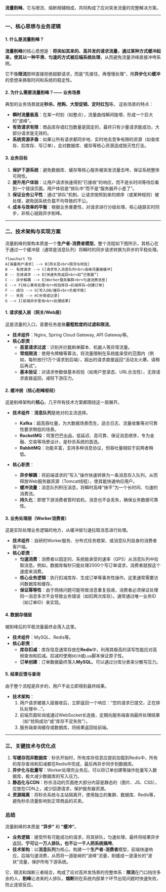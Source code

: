 **流量削峰**。它与限流、熔断相辅相成，共同构成了应对突发流量的完整解决方案。

---

### 一、核心思想与业务逻辑

#### 1. 什么是流量削峰？

**流量削峰**的核心思想是：**将突如其来的、高并发的请求流量，通过某种方式缓冲起来，使其以一种平滑、匀速的方式被后端系统处理**，从而避免流量洪峰直接冲垮系统。

它不像**限流**那样直接拒绝超额请求，而是“先接住，再慢慢处理”，用**异步化**和**缓冲**的思想来换取时间和系统的稳定性。

#### 2. 为什么需要流量削峰？—— 业务场景

典型的业务场景就是**秒杀、抢购、大型促销、定时红包**等。
这些场景的特点：
*   **瞬时流量极高**：在某一时刻（如整点），流量曲线瞬间陡增，形成一个巨大的“波峰”。
*   **有效请求有限**：商品库存或红包数量是固定的，最终只有少量请求能成功，大部分请求是无效的。
*   **系统资源矛盾**：如果让所有请求都同步地、实时地去竞争有限的资源（如查库存、扣库存、写订单），会对数据库、缓存等核心资源造成毁灭性打击。

#### 3. 业务目标

1.  **保护下游系统**：避免数据库、缓存等核心服务被突发流量击垮，保证系统整体可用性。
2.  **提升用户体验**：让用户请求快速得到“已接收”的响应，而不是长时间等待后看到一个错误页面。用户体验是“排队中”而不是“服务器开小差了”。
3.  **保证业务公平性**：通过“排队”机制，让请求按照到来的顺序（或某种规则）被处理，避免因系统负载不均导致的不公。
4.  **成本与效率的平衡**：根据业务重要性，对请求进行分级处理，核心链路实时同步，非核心链路异步削峰。

---

### 二、技术架构与实现方案

流量削峰的架构本质是一个**生产者-消费者模型**。整个流程如下图所示，其核心在于通过一个缓冲层（通常是消息队列）将瞬时的同步请求转换为异步的平稳处理。

```mermaid
flowchart TD
A[海量用户请求] --> B[网关层<br>限流与校验]
B -- 有效请求 --> C[请求写入消息队列<br>高峰流量被缓冲]
B -- 无效请求 --> D[快速失败返回<br>如“已售罄”]
C -- 异步解耦 --> E[Worker服务集群<br>匀速消费消息]
E --> F{核心事务处理<br>校验库存→扣减库存→创建订单}
F -- 成功 --> G[写入DB/缓存<br>负载平稳]
F -- 失败 --> H[补偿或记录]
G --> I[前端异步查询<br>处理结果]
```

#### 1. 请求接入层（网关/Web层）

这是流量的入口，首要任务是做**最粗粒度的过滤和限流**。

*   **技术组件**：Nginx, Spring Cloud Gateway, API Gateway等。
*   **核心职责**：
    *   **恶意请求过滤**：识别并拦截刷单脚本、机器人等异常流量。
    *   **常规限流**：使用令牌桶等算法，将流量限制在系统能承受的范围内（例如，每秒放行1万个请求到后端），超出的请求直接返回“活动太火爆，请稍后再试”。
    *   **基本验证**：对请求参数做基本校验（如用户登录态、URL合法性），无效请求直接返回，减轻下游压力。

#### 2. 缓冲层（核心削峰枢纽）

这是削峰架构的**核心**，几乎所有技术方案都围绕这一层展开。

*   **技术组件**：**消息队列**是绝对的主流选择。
    *   **Kafka**：超高吞吐量，为大数据场景而生，适合日志、流量收集等对可靠性要求稍低的场景。
    *   **RocketMQ**：阿里巴巴出品，低延迟、高可靠、保证消息顺序，专为金融、交易等场景设计，是秒杀系统的首选。
    *   **RabbitMQ**：功能丰富，支持多种消息协议，但吞吐量相较于前两者稍低。

*   **核心职责**：
    *   **异步解耦**：将前端请求的“写入”操作快速转换为一条消息存入队列，从而释放Web服务器资源（Tomcat线程），使其能快速响应用户。
    *   **缓冲流量**：消息队列积压消息，将瞬时高峰“抹平”为一个长时间、匀速的消费流。
    *   **持久化**：即使下游消费者暂时宕机，消息也不会丢失，确保业务数据可靠性。

#### 3. 业务处理层（Worker消费者）

这是实际处理业务逻辑的地方，从缓冲层匀速拉取消息进行处理。

*   **技术组件**：自研的Worker服务、分布式任务框架、或消息队列自身的消费者客户端。
*   **核心职责**：
    *   **匀速消费**：消费者以固定的、系统能承受的速率（QPS）从消息队列中拉取消息。例如，数据库每秒只能处理2000个写订单请求，消费者就按这个速度来消费。
    *   **核心业务逻辑**：执行扣减库存、生成订单等事务性操作。这里通常需要访问数据库和缓存。
    *   **保证幂等性**：由于网络问题可能导致消息重复投递，消费者必须保证处理同一消息多次不会导致业务错误（如扣两次库存）。通常通过唯一业务ID（如订单ID）来实现。

#### 4. 数据存储层

被削峰后的平稳流量最终会落入这里。

*   **技术组件**：MySQL、Redis等。
*   **核心职责**：
    *   **库存扣减**：库存信息通常存放在**Redis**中，利用其极高的读写性能应对高频查询和扣减。扣减时使用`DECR`或`Lua`脚本保证原子性。
    *   **订单创建**：订单数据最终落入**MySQL**。可以通过分库分表来分散写压力。

#### 5. 结果反馈与查询

由于整个流程是异步的，用户不会立即得到最终结果。

*   **技术架构**：
    1.  用户请求被接入层接收后，立即返回一个响应：“您的请求已提交，正在排队处理中...”。
    2.  前端页面轮询或通过WebSocket长连接，定期向服务端查询最终处理结果（如“抢购成功”或“库存不足失败”）。
    3.  服务端查询缓存或数据库，将结果返回给前端。

---

### 三、关键技术与优化点

1.  **写缓存而非数据库**：秒杀开始时，所有库存信息应提前加载到Redis中，所有的库存查询和扣减都在Redis中完成，最后再异步同步到数据库。
2.  **异步化与批量写**：Worker处理完业务后，可以将订单创建等操作批量写入数据库，极大减少数据库的写入压力。
3.  **静态化与CDN**：秒杀活动的页面绝大部分内容是静态的（图片、JS、CSS），应放在CDN上，减少回源请求，保护服务器资源。
4.  **资源隔离**：将秒杀系统与主站隔离开，使用独立的集群、数据库、Redis等，避免秒杀流量影响到正常商品的买卖。

### 总结

流量削峰的本质是 **“异步”** 和 **“缓冲”**。

*   **业务逻辑**：接受所有可能成功的请求，将其排队，匀速处理，最终将结果异步返回。**宁可让一万人排队，也不让一千人把系统搞垮**。
*   **技术架构**：以**消息队列**为核心，构建一个**生产者-消费者**模型，前端快速响应，后端匀速消费，从而将一道陡峭的“波峰”流量，削缓成一道漫长的“波状”流量，保护所有下游系统。

它、限流和熔断三者结合，构成了应对高并发场景的完整体系：**限流**在门口挡住多余的人，**削峰**让进来的人排队，**熔断**则在系统内部某个环节出现问题时快速失败，防止连锁反应。